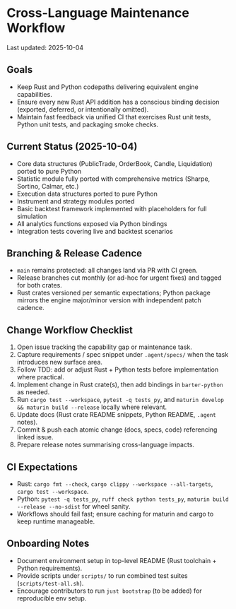 # Cross-Language Maintenance Workflow

Last updated: 2025-10-04

## Goals
- Keep Rust and Python codepaths delivering equivalent engine capabilities.
- Ensure every new Rust API addition has a conscious binding decision (exported, deferred, or intentionally omitted).
- Maintain fast feedback via unified CI that exercises Rust unit tests, Python unit tests, and packaging smoke checks.

## Current Status (2025-10-04)
- Core data structures (PublicTrade, OrderBook, Candle, Liquidation) ported to pure Python
- Statistic module fully ported with comprehensive metrics (Sharpe, Sortino, Calmar, etc.)
- Execution data structures ported to pure Python
- Instrument and strategy modules ported
- Basic backtest framework implemented with placeholders for full simulation
- All analytics functions exposed via Python bindings
- Integration tests covering live and backtest scenarios

## Branching & Release Cadence
- `main` remains protected: all changes land via PR with CI green.
- Release branches cut monthly (or ad-hoc for urgent fixes) and tagged for both crates.
- Rust crates versioned per semantic expectations; Python package mirrors the engine major/minor version with independent patch cadence.

## Change Workflow Checklist
1. Open issue tracking the capability gap or maintenance task.
2. Capture requirements / spec snippet under `.agent/specs/` when the task introduces new surface area.
3. Follow TDD: add or adjust Rust + Python tests before implementation where practical.
4. Implement change in Rust crate(s), then add bindings in `barter-python` as needed.
5. Run `cargo test --workspace`, `pytest -q tests_py`, and `maturin develop && maturin build --release` locally where relevant.
6. Update docs (Rust crate README snippets, Python README, `.agent` notes).
7. Commit & push each atomic change (docs, specs, code) referencing linked issue.
8. Prepare release notes summarising cross-language impacts.

## CI Expectations
- Rust: `cargo fmt --check`, `cargo clippy --workspace --all-targets`, `cargo test --workspace`.
- Python: `pytest -q tests_py`, `ruff check python tests_py`, `maturin build --release --no-sdist` for wheel sanity.
- Workflows should fail fast; ensure caching for maturin and cargo to keep runtime manageable.

## Onboarding Notes
- Document environment setup in top-level README (Rust toolchain + Python requirements).
- Provide scripts under `scripts/` to run combined test suites (`scripts/test-all.sh`).
- Encourage contributors to run `just bootstrap` (to be added) for reproducible env setup.

